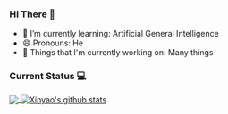 ### Hi There 👋

- 🌱 I’m currently learning: Artificial General Intelligence
- 😄 Pronouns: He
- 💼 Things that I'm currently working on: Many things

### Current Status 💻

<a href="https://github.com/lostedleo?tab=repositories">
  <img align="center" src="https://github-readme-stats.vercel.app/api/top-langs/?username=lostedleo&hide_langs_below=1&theme=onedark" />
</a>

<a href="https://github.com/lostedleo?tab=repositories">
 <img align="center" src="https://github-readme-stats.vercel.app/api?username=lostedleo&show_icons=true&line_height=40&bg_color=30,e96443,904e95&title_color=fff&text_color=fff" alt="Xinyao's github stats"/>
</a>
